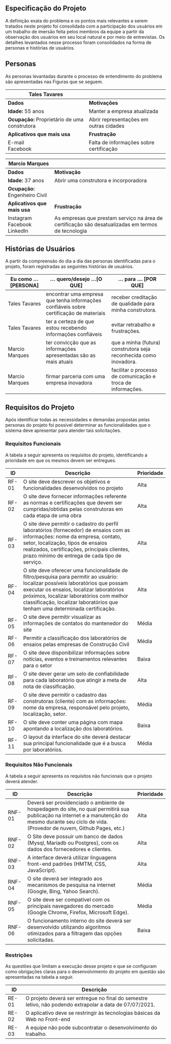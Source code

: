 ## Especificação do Projeto

A definição exata do problema e os pontos mais relevantes a serem tratados neste projeto foi consolidada com a participação dos usuários em um trabalho de imersão feita pelos membros da equipe a partir da observação dos usuários em seu local natural e por meio de entrevistas. Os detalhes levantados nesse processo foram consolidados na forma de personas e histórias de usuários.

## Personas

As personas levantadas durante o processo de entendimento do problema são apresentadas nas Figuras que se seguem.

|  **Tales Tavares**  ||
| --- | --- |
| **Dados** | **Motivações** |
| **Idade:** 55 anos | Manter a empresa atualizada |
| **Ocupação:** Proprietário de uma construtora | Abrir representações em outras cidades |
| **Aplicativos que mais usa** | **Frustração** |
| E-mail <br/> Facebook | Falta de informações sobre certificação |

| **Marcio Marques**  ||
| --- | --- |
| **Dados** | **Motivação** |
| **Idade:** 37 anos | Abrir uma construtora e incorporadora |
| **Ocupação:** Engenheiro Civil |
| **Aplicativos que mais usa** | **Frustração** |
| Instagram <br/> Facebook <br/> LinkedIn| As empresas que prestam serviço na área de certificação são desatualizadas em termos de tecnologia |

## Histórias de Usuários

A partir da compreensão do dia a dia das personas identificadas para o projeto, foram registradas as seguintes histórias de usuários.

| **Eu como … [PERSONA]** | … **quero/desejo …[O QUE]** | … **para .... [POR QUE]** |
| --- | --- | --- |
| Tales Tavares | encontrar uma empresa que tenha informações confiáveis sobre certificação de materiais | receber creditação de qualidade para minha construtora. |
| Tales Tavares | ter a certeza de que estou recebendo informações confiáveis | evitar retrabalho e frustrações. |
| Marcio Marques | ter convicção que as informações apresentadas são as mais atuais | que a minha (futura) construtora seja reconhecida como inovadora. |
| Marcio Marques | firmar parceria com uma empresa inovadora | facilitar o processo de comunicação e troca de informações. |

## Requisitos do Projeto

Após identificar todas as necessidades e demandas propostas pelas personas do projeto foi possível determinar as funcionalidades que o sistema deve apresentar para atender tais solicitações.

### Requisitos Funcionais

A tabela a seguir apresenta os requisitos do projeto, identificando a prioridade em que os mesmos devem ser entregues.

| **ID** | **Descrição** | **Prioridade** |
| --- | --- | --- |
| RF-01 | O site deve descrever os objetivos e funcionalidades desenvolvidos no projeto | Alta |
| RF-02 | O site deve fornecer informações referente as normas e certificações que devem ser cumpridas/obtidas pelas construtoras em cada etapa de uma obra | Alta |
| RF-03 | O site deve permitir o cadastro do perfil laboratórios (fornecedor) de ensaios com as informações: nome da empresa, contato, setor, localização, tipos de ensaios realizados, certificações, principais clientes, prazo mínimo de entrega de cada tipo de serviço. | Alta |
| RF-04 | O site deve oferecer uma funcionalidade de filtro/pesquisa para permitir ao usuário: localizar possíveis laboratórios que possam executar os ensaios, localizar laboratórios próximos, localizar laboratórios com melhor classificação, localizar laboratórios que tenham uma determinada certificação. | Alta |
| RF-05 | O site deve permitir visualizar as informações de contatos do mantenedor do site | Média |
| RF-06 | Permitir a classificação dos laboratórios de ensaios pelas empresas de Construção Civil | Média |
| RF-07 | O site deve disponibilizar informações sobre notícias, eventos e treinamentos relevantes para o setor | Baixa |
| RF-08 | O site dever gerar um selo de confiabilidade para cada laboratório que atingir a meta de nota de classificação. | Alta |
| RF-09 | O site deve permitir o cadastro das construtoras (cliente) com as informações: nome da empresa, responsável pelo projeto, localização, setor. | Média |
| RF-10 | O site deve conter uma página com mapa apontando a localização dos laboratórios. | Baixa |
| RF-11 | O layout da interface do site deverá destacar sua principal funcionalidade que é a busca por laboratórios.| Média |

### Requisitos Não Funcionais

A tabela a seguir apresenta os requisitos não funcionais que o projeto deverá atender.

| **ID** | **Descrição** | **Prioridade** |
| --- | --- | --- |
| RNF-01 | Deverá ser providenciado o ambiente de hospedagem do site, no qual permitirá sua publicação na internet e a manutenção do mesmo durante seu ciclo de vida. (Provedor de nuvem, Github Pages, etc.) | Alta |
| RNF-02 | O Site deve possuir um banco de dados (Mysql, Mariadb ou Postgres), com os dados dos fornecedores e clientes. | Alta |
| RNF-03 | A interface deverá utilizar linguagens front-end padrões (HMTM, CSS, JavaScript). | Alta |
| RNF-04 | O site deverá ser integrado aos mecanismos de pesquisa na internet (Google, Bing, Yahoo Search). | Média |
| RNF-05 | O site deve ser compatível com os principais navegadores do mercado (Google Chrome, Firefox, Microsoft Edge). | Média |
| RNF-06 | O funcionamento interno do site deverá ser desenvolvido utilizando algoritmos otimizados para a filtragem das opções solicitadas. | Baixa |

### Restrições

As questões que limitam a execução desse projeto e que se configuram como obrigações claras para o desenvolvimento do projeto em questão são apresentadas na tabela a seguir.

| **ID** | **Descrição** |
| --- | --- |
| RE-01 | O projeto deverá ser entregue no final do semestre letivo, não podendo extrapolar a data de 07/07/2021. |
| RE-02 | O aplicativo deve se restringir às tecnologias básicas da Web no Front-end |
| RE-03 | A equipe não pode subcontratar o desenvolvimento do trabalho. |

